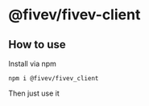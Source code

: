 # @fivev/fivev-client

## How to use
Install via npm 
```
npm i @fivev/fivev_client
```
Then just use it 